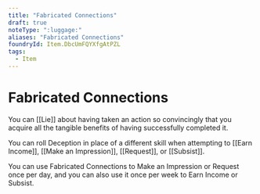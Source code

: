 ```yaml
---
title: "Fabricated Connections"
draft: true
noteType: ":luggage:"
aliases: "Fabricated Connections"
foundryId: Item.DbcUmFQYXfgAtPZL
tags:
  - Item
---
```


# Fabricated Connections

You can [[Lie]] about having taken an action so convincingly that you acquire all the tangible benefits of having successfully completed it.

You can roll Deception in place of a different skill when attempting to [[Earn Income]], [[Make an Impression]], [[Request]], or [[Subsist]].

You can use Fabricated Connections to Make an Impression or Request once per day, and you can also use it once per week to Earn Income or Subsist.

